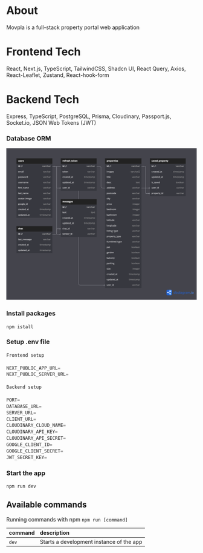 # About

Movpla is a full-stack property portal web application

# Frontend Tech

React, Next.js, TypeScript, TailwindCSS, Shadcn UI, React Query, Axios, React-Leaflet, Zustand, React-hook-form

# Backend Tech

Express, TypeScript, PostgreSQL, Prisma, Cloudinary, Passport.js, Socket.io, JSON Web Tokens (JWT)

### Database ORM

![Database ORM](./movplaORM.png)

### Install packages

```shell
npm istall
```

### Setup .env file

```js
Frontend setup

NEXT_PUBLIC_APP_URL=
NEXT_PUBLIC_SERVER_URL=

Backend setup

PORT=
DATABASE_URL=
SERVER_URL=
CLIENT_URL=
CLOUDINARY_CLOUD_NAME=
CLOUDINARY_API_KEY=
CLOUDINARY_API_SECRET=
GOOGLE_CLIENT_ID=
GOOGLE_CLIENT_SECRET=
JWT_SECRET_KEY=
```

### Start the app

```shell
npm run dev
```

## Available commands

Running commands with npm `npm run [command]`

| command | description                              |
| :------ | :--------------------------------------- |
| `dev`   | Starts a development instance of the app |
